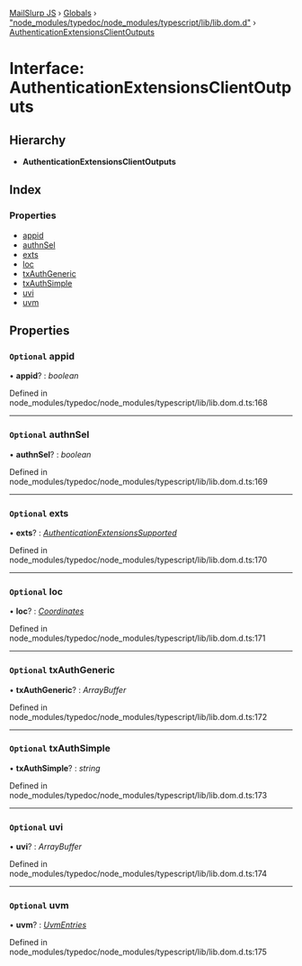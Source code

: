 [MailSlurp JS](../README.md) › [Globals](../globals.md) › ["node_modules/typedoc/node_modules/typescript/lib/lib.dom.d"](../modules/_node_modules_typedoc_node_modules_typescript_lib_lib_dom_d_.md) › [AuthenticationExtensionsClientOutputs](_node_modules_typedoc_node_modules_typescript_lib_lib_dom_d_.authenticationextensionsclientoutputs.md)

# Interface: AuthenticationExtensionsClientOutputs

## Hierarchy

* **AuthenticationExtensionsClientOutputs**

## Index

### Properties

* [appid](_node_modules_typedoc_node_modules_typescript_lib_lib_dom_d_.authenticationextensionsclientoutputs.md#optional-appid)
* [authnSel](_node_modules_typedoc_node_modules_typescript_lib_lib_dom_d_.authenticationextensionsclientoutputs.md#optional-authnsel)
* [exts](_node_modules_typedoc_node_modules_typescript_lib_lib_dom_d_.authenticationextensionsclientoutputs.md#optional-exts)
* [loc](_node_modules_typedoc_node_modules_typescript_lib_lib_dom_d_.authenticationextensionsclientoutputs.md#optional-loc)
* [txAuthGeneric](_node_modules_typedoc_node_modules_typescript_lib_lib_dom_d_.authenticationextensionsclientoutputs.md#optional-txauthgeneric)
* [txAuthSimple](_node_modules_typedoc_node_modules_typescript_lib_lib_dom_d_.authenticationextensionsclientoutputs.md#optional-txauthsimple)
* [uvi](_node_modules_typedoc_node_modules_typescript_lib_lib_dom_d_.authenticationextensionsclientoutputs.md#optional-uvi)
* [uvm](_node_modules_typedoc_node_modules_typescript_lib_lib_dom_d_.authenticationextensionsclientoutputs.md#optional-uvm)

## Properties

### `Optional` appid

• **appid**? : *boolean*

Defined in node_modules/typedoc/node_modules/typescript/lib/lib.dom.d.ts:168

___

### `Optional` authnSel

• **authnSel**? : *boolean*

Defined in node_modules/typedoc/node_modules/typescript/lib/lib.dom.d.ts:169

___

### `Optional` exts

• **exts**? : *[AuthenticationExtensionsSupported](../modules/_node_modules_typedoc_node_modules_typescript_lib_lib_dom_d_.md#authenticationextensionssupported)*

Defined in node_modules/typedoc/node_modules/typescript/lib/lib.dom.d.ts:170

___

### `Optional` loc

• **loc**? : *[Coordinates](_node_modules_typedoc_node_modules_typescript_lib_lib_dom_d_.coordinates.md)*

Defined in node_modules/typedoc/node_modules/typescript/lib/lib.dom.d.ts:171

___

### `Optional` txAuthGeneric

• **txAuthGeneric**? : *ArrayBuffer*

Defined in node_modules/typedoc/node_modules/typescript/lib/lib.dom.d.ts:172

___

### `Optional` txAuthSimple

• **txAuthSimple**? : *string*

Defined in node_modules/typedoc/node_modules/typescript/lib/lib.dom.d.ts:173

___

### `Optional` uvi

• **uvi**? : *ArrayBuffer*

Defined in node_modules/typedoc/node_modules/typescript/lib/lib.dom.d.ts:174

___

### `Optional` uvm

• **uvm**? : *[UvmEntries](../modules/_node_modules_typedoc_node_modules_typescript_lib_lib_dom_d_.md#uvmentries)*

Defined in node_modules/typedoc/node_modules/typescript/lib/lib.dom.d.ts:175
